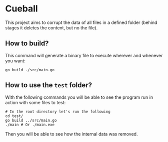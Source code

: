 # Cueball

This project aims to corrupt the data of all files in a defined folder (behind stages it deletes the content, but no the file).

## How to build?

This command will generate a binary file to execute wherever and whenever you want:

```shell
go build ./src/main.go
```

## How to use the `test` folder?

With the following commands you will be able to see the program run in action with some files to test:

```
# In the root directory let's run the following
cd test/
go build ../src/main.go
./main # Or ./main.exe
```

Then you will be able to see how the internal data was removed.